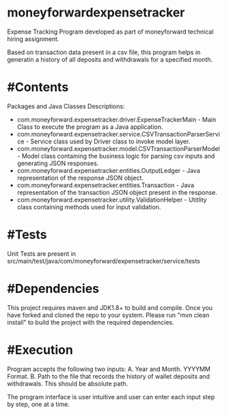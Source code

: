 # moneyforwardexpensetracker
Expense Tracking Program developed as part of moneyforward technical hiring assignment. 

Based on transaction data present in a csv file, this program helps in generatin a history of all deposits and withdrawals for a specified month. 

#Contents
==========
Packages and Java Classes Descriptions: 

- com.moneyforward.expensetracker.driver.ExpenseTrackerMain - Main Class to execute the program as a Java application.
- com.moneyforward.expensetracker.service.CSVTransactionParserService - Service class used by Driver class to invoke model layer.
- com.moneyforward.expensetracker.model.CSVTransactionParserModel - Model class containing the business logic for parsing csv inputs and generating JSON responses.
- com.moneyforward.expensetracker.entities.OutputLedger - Java representation of the response JSON object.
- com.moneyforward.expensetracker.entities.Transaction - Java representation of the transaction JSON object present in the response.
- com.moneyforward.expensetracker.utility.ValidationHelper -  Utitlity class containing methods used for input validation.

#Tests
========
Unit Tests are present in src/main/test/java/com/moneyforward/expensetracker/service/tests

#Dependencies
==========
This project requires maven and JDK1.8+ to build and compile.
Once you have forked and cloned the repo to your system. Please run "mvn clean install" to build the project with the required dependencies.

#Execution
===========
Program accepts the following two inputs:
A. Year and Month. YYYYMM Format.
B. Path to the file that records the history of wallet deposits and withdrawals. This should be absolute path.

The program interface is user intuitive and user can enter each input step by step, one at a time.

